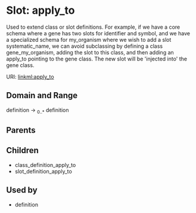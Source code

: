 
# Slot: apply_to


Used to extend class or slot definitions. For example, if we have a core schema where a gene has two slots for identifier and symbol, and we have a specialized schema for my_organism where we wish to add a slot systematic_name, we can avoid subclassing by defining a class gene_my_organism, adding the slot to this class, and then adding an apply_to pointing to the gene class. The new slot will be 'injected into' the gene class.

URI: [linkml:apply_to](https://w3id.org/linkml/apply_to)


## Domain and Range

definition &#8594;  <sub>0..\*</sub> definition

## Parents


## Children

 *  class_definition_apply_to
 *  slot_definition_apply_to

## Used by

 * definition
